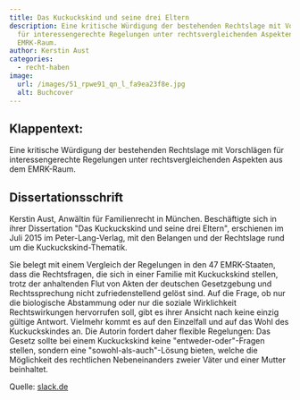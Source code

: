 ```yaml
---
title: Das Kuckuckskind und seine drei Eltern
description: Eine kritische Würdigung der bestehenden Rechtslage mit Vorschlägen
  für interessengerechte Regelungen unter rechtsvergleichenden Aspekten aus dem
  EMRK-Raum.
author: Kerstin Aust
categories:
  - recht-haben
image:
  url: /images/51_rpwe91_qn_l_fa9ea23f8e.jpg
  alt: Buchcover
---
```

## Klappentext:
Eine kritische Würdigung der bestehenden Rechtslage mit Vorschlägen für interessengerechte Regelungen unter rechtsvergleichenden Aspekten aus dem EMRK-Raum.

## Dissertationsschrift
Kerstin Aust, Anwältin für Familienrecht in München. Beschäftigte sich in ihrer Dissertation "Das Kuckuckskind und seine drei Eltern", erschienen im Juli 2015 im Peter-Lang-Verlag, mit den Belangen und der Rechtslage rund um die Kuckuckskind-Thematik.

Sie belegt mit einem Vergleich der Regelungen in den 47 EMRK-Staaten, dass die Rechtsfragen, die sich in einer Familie mit Kuckuckskind stellen, trotz der anhaltenden Flut von Akten der deutschen Gesetzgebung und Rechtssprechung nicht zufriedenstellend gelöst sind. Auf die Frage, ob nur die biologische Abstammung oder nur die soziale Wirklichkeit Rechtswirkungen hervorrufen soll, gibt es ihrer Ansicht nach keine einzig gültige Antwort. Vielmehr kommt es auf den Einzelfall und auf das Wohl des Kuckuckskindes an. Die Autorin fordert daher flexible Regelungen: Das Gesetz sollte bei einem Kuckuckskind keine "entweder-oder"-Fragen stellen, sondern eine "sowohl-als-auch"-Lösung bieten, welche die Möglichkeit des rechtlichen Nebeneinanders zweier Väter und einer Mutter beinhaltet.

Quelle: [slack.de](https://www.sack.de/aust-das-kuckuckskind-und-seine-drei-eltern/9783631666067)
